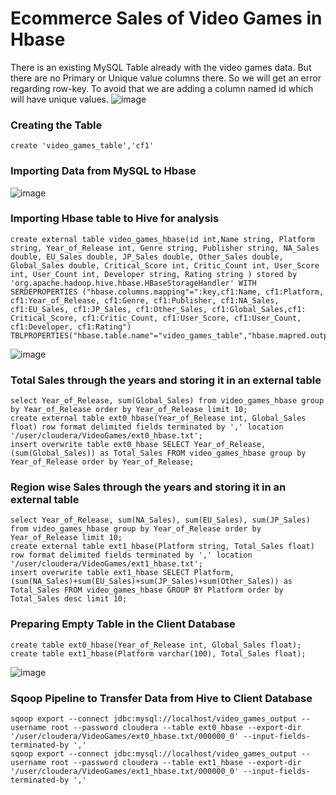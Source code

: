 # Ecommerce Sales of Video Games in Hbase
There is an existing MySQL Table already with the video games data. But there are no Primary or Unique value columns there. So we will get an error regarding row-key. To avoid that we are adding a column named id which will have unique values.
![image](https://github.com/abirbhattacharya82/IBM-Big-Data-Training-Projects/assets/70687014/6dd64f84-b6ff-4f37-842b-4b5f90c15b9c)

### Creating the Table
```
create 'video_games_table','cf1'
```
### Importing Data from MySQL to Hbase
![image](https://github.com/abirbhattacharya82/IBM-Big-Data-Training-Projects/assets/70687014/ed6bfdd0-ac43-4e5c-aad7-21c6da995597)

### Importing Hbase table to Hive for analysis
```
create external table video_games_hbase(id int,Name string, Platform string, Year_of_Release int, Genre string, Publisher string, NA_Sales double, EU_Sales double, JP_Sales double, Other_Sales double, Global_Sales double, Critical_Score int, Critic_Count int, User_Score int, User_Count int, Developer string, Rating string ) stored by 'org.apache.hadoop.hive.hbase.HBaseStorageHandler' WITH SERDEPROPERTIES ("hbase.columns.mapping"=":key,cf1:Name, cf1:Platform, cf1:Year_of_Release, cf1:Genre, cf1:Publisher, cf1:NA_Sales, cf1:EU_Sales, cf1:JP_Sales, cf1:Other_Sales, cf1:Global_Sales,cf1: Critical_Score, cf1:Critic_Count, cf1:User_Score, cf1:User_Count, cf1:Developer, cf1:Rating") TBLPROPERTIES("hbase.table.name"="video_games_table","hbase.mapred.output.outputtable"="video_games_table");
```
![image](https://github.com/abirbhattacharya82/IBM-Big-Data-Training-Projects/assets/70687014/e7e2fcc2-56e4-400d-8aea-b08a65171f4a)

### Total Sales through the years and storing it in an external table
```
select Year_of_Release, sum(Global_Sales) from video_games_hbase group by Year_of_Release order by Year_of_Release limit 10;
create external table ext0_hbase(Year_of_Release int, Global_Sales float) row format delimited fields terminated by ',' location '/user/cloudera/VideoGames/ext0_hbase.txt';
insert overwrite table ext0_hbase SELECT Year_of_Release, (sum(Global_Sales)) as Total_Sales FROM video_games_hbase group by Year_of_Release order by Year_of_Release;
```
### Region wise Sales through the years and storing it in an external table
```
select Year_of_Release, sum(NA_Sales), sum(EU_Sales), sum(JP_Sales) from video_games_hbase group by Year_of_Release order by Year_of_Release limit 10;
create external table ext1_hbase(Platform string, Total_Sales float) row format delimited fields terminated by ',' location '/user/cloudera/VideoGames/ext1_hbase.txt';
insert overwrite table ext1_hbase SELECT Platform, (sum(NA_Sales)+sum(EU_Sales)+sum(JP_Sales)+sum(Other_Sales)) as Total_Sales FROM video_games_hbase GROUP BY Platform order by Total_Sales desc limit 10;
```
### Preparing Empty Table in the Client Database
```
create table ext0_hbase(Year_of_Release int, Global_Sales float);
create table ext1_hbase(Platform varchar(100), Total_Sales float);
```
![image](https://github.com/abirbhattacharya82/IBM-Big-Data-Training-Projects/assets/70687014/4a3ce4b0-ad8d-4002-a657-eab155f61638)

### Sqoop Pipeline to Transfer Data from Hive to Client Database
```
sqoop export --connect jdbc:mysql://localhost/video_games_output --username root --password cloudera --table ext0_hbase --export-dir '/user/cloudera/VideoGames/ext0_hbase.txt/000000_0' --input-fields-terminated-by ','
sqoop export --connect jdbc:mysql://localhost/video_games_output --username root --password cloudera --table ext1_hbase --export-dir '/user/cloudera/VideoGames/ext1_hbase.txt/000000_0' --input-fields-terminated-by ','
```
